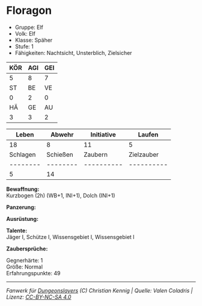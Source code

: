 # Floragon  
- Gruppe: Elf  
- Volk: Elf  
- Klasse: Späher  
- Stufe: 1  
- Fähigkeiten: Nachtsicht, Unsterblich, Zielsicher  


| KÖR | AGI | GEI |  
| --- | --- | --- |  
| 5   | 8   | 7   |
| ST  | BE  | VE  |  
| 0   | 2   | 0   |
| HÄ  | GE  | AU  |  
| 3   | 3   | 2   |


| Leben    | Abwehr   | Initiative | Laufen     |
| -------- | -------- | ---------- | ---------- |
| 18       | 8        | 11         | 5          |
| Schlagen | Schießen | Zaubern    | Zielzauber |
| -------- | -------- | ---------- | ---------- |
| 5        | 14       |            |            |

**Bewaffnung:**  
Kurzbogen (2h) (WB+1, INI+1), Dolch (INI+1)

**Panzerung:**  


**Ausrüstung:**  


**Talente:**  
Jäger I, Schütze I, Wissensgebiet I, Wissensgebiet I

**Zaubersprüche:**  


Gegnerhärte: 1  
Größe: Normal  
Erfahrungspunkte: 49  



___
*Fanwerk für [Dungeonslayers](https://www.dungeonslayers.net/) (C) Christian Kennig | Quelle: Valen Coladris | Lizenz: [CC-BY-NC-SA 4.0](https://creativecommons.org/licenses/by-nc-sa/4.0/deed.de)*